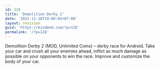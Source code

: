 ```yaml
---
id: 126
title: 'Demolition Derby 2'
date: '2022-11-18T19:00:05+07:00'
layout: revision
guid: 'https://kindmod.com/?p=126'
permalink: '/?p=126'
---
```


Demolition Derby 2 (MOD, Unlimited Coins) – derby race for Android. Take your car and crush all your enemies ahead, inflict as much damage as possible on your opponents to win the race. Improve and customize the body of your car.